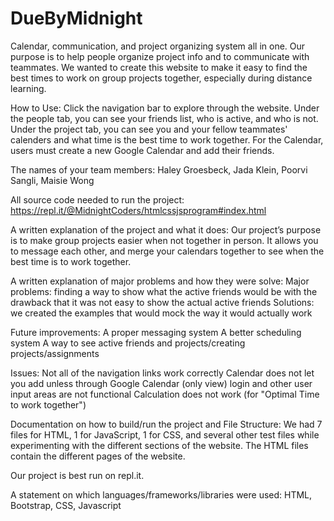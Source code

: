 # DueByMidnight
Calendar, communication, and project organizing system all in one. Our purpose is to help people organize project info and to communicate with teammates. We wanted to create this website to make it easy to find the best times to work on group projects together, especially during distance learning.

How to Use:
Click the navigation bar to explore through the website. Under the people tab, you can see your friends list, who is active, and who is not. Under the project tab, you can see you and your fellow teammates' calenders and what time is the best time to work together. For the Calendar, users must create a new Google Calendar and add their friends.

The names of your team members:
  Haley Groesbeck, Jada Klein, Poorvi Sangli, Maisie Wong
  
All source code needed to run the project: 
  https://repl.it/@MidnightCoders/htmlcssjsprogram#index.html
  
A written explanation of the project and what it does: 
  Our project’s purpose is to make group projects easier when not together in person. It allows you to message each other, and merge your calendars together to see when the best time is to work together.
  
A written explanation of major problems and how they were solve:
  Major problems: finding a way to show what the active friends would be with the drawback that it was not easy to show the actual active friends
  Solutions: we created the examples that would mock the way it would actually work
  
Future improvements:
  A proper messaging system
  A better scheduling system
  A way to see active friends and projects/creating projects/assignments
  
Issues:
  Not all of the navigation links work correctly
  Calendar does not let you add unless through Google Calendar (only view)
  login and other user input areas are not functional
  Calculation does not work (for "Optimal Time to work together")
  
Documentation on how to build/run the project and File Structure:
We had 7 files for HTML, 1 for JavaScript, 1 for CSS, and several other test files while experimenting with the different sections of the website. The HTML files contain the different pages of the website. 

Our project is best run on repl.it.

A statement on which languages/frameworks/libraries were used:
HTML, Bootstrap, CSS, Javascript
